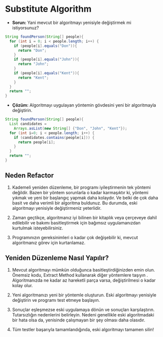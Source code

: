 # Substitute Algorithm

- **Sorun:** Yani mevcut bir algoritmayı yenisiyle değiştirmek mi istiyorsunuz?

```Java
String foundPerson(String[] people){
  for (int i = 0; i < people.length; i++) {
    if (people[i].equals("Don")){
      return "Don";
    }
    if (people[i].equals("John")){
      return "John";
    }
    if (people[i].equals("Kent")){
      return "Kent";
    }
  }
  return "";
}
```

- **Çözüm:** Algoritmayı uygulayan yöntemin gövdesini yeni bir algoritmayla değiştirin.

```Java
String foundPerson(String[] people){
  List candidates =
    Arrays.asList(new String[] {"Don", "John", "Kent"});
  for (int i=0; i < people.length; i++) {
    if (candidates.contains(people[i])) {
      return people[i];
    }
  }
  return "";
}
```

## Neden Refactor

1. Kademeli yeniden düzenleme, bir programı iyileştirmenin tek yöntemi değildir. Bazen bir yöntem sorunlarla o kadar karmaşıktır ki, yöntemi yıkmak ve yeni bir başlangıç ​​yapmak daha kolaydır. Ve belki de çok daha basit ve daha verimli bir algoritma buldunuz. Bu durumda, eski algoritmayı yenisiyle değiştirmeniz yeterlidir.

2. Zaman geçtikçe, algoritmanız iyi bilinen bir kitaplık veya çerçeveye dahil edilebilir ve bakımı basitleştirmek için bağımsız uygulamanızdan kurtulmak isteyebilirsiniz.

3. Programınızın gereksinimleri o kadar çok değişebilir ki, mevcut algoritmanız görev için kurtarılamaz.

## Yeniden Düzenleme Nasıl Yapılır?

1. Mevcut algoritmayı mümkün olduğunca basitleştirdiğinizden emin olun. Önemsiz kodu, Extract Method kullanarak diğer yöntemlere taşıyın . Algoritmanızda ne kadar az hareketli parça varsa, değiştirilmesi o kadar kolay olur.

2. Yeni algoritmanızı yeni bir yöntemle oluşturun. Eski algoritmayı yenisiyle değiştirin ve programı test etmeye başlayın.

3. Sonuçlar eşleşmezse eski uygulamaya dönün ve sonuçları karşılaştırın. Tutarsızlığın nedenlerini belirleyin. Nedeni genellikle eski algoritmadaki bir hata olsa da, yenisinde çalışmayan bir şey olması daha olasıdır.

4. Tüm testler başarıyla tamamlandığında, eski algoritmayı tamamen silin!

